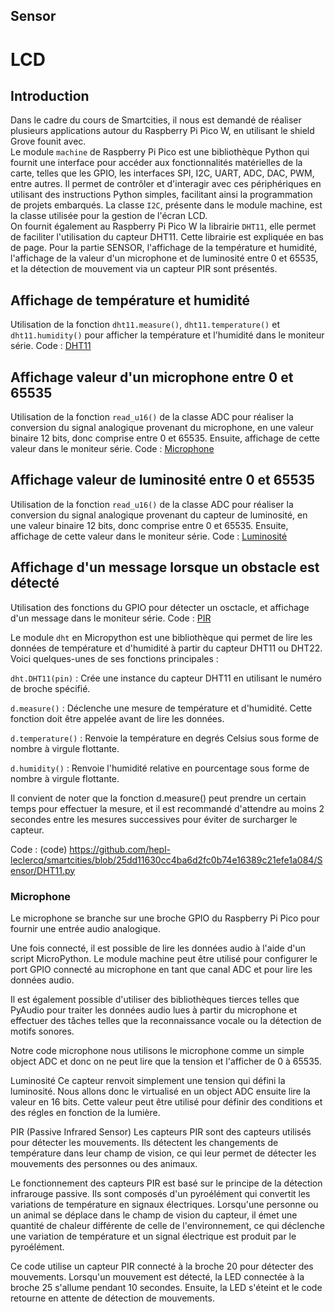 ## Sensor

# LCD
## Introduction
Dans le cadre du cours de Smartcities, il nous est demandé de réaliser plusieurs applications autour du Raspberry Pi Pico W, en utilisant le shield Grove founit avec.<BR>
Le module `machine` de Raspberry Pi Pico est une bibliothèque Python qui fournit une interface pour accéder aux fonctionnalités matérielles de la carte, telles que les GPIO, les interfaces SPI, I2C, UART, ADC, DAC, PWM, entre autres. Il permet de contrôler et d'interagir avec ces périphériques en utilisant des instructions Python simples, facilitant ainsi la programmation de projets embarqués. La classe `I2C`, présente dans le module machine, est la classe utilisée pour la gestion de l'écran LCD. <BR> On fournit également au Raspberry Pi Pico W la librairie `DHT11`, elle permet de faciliter l'utilisation du capteur DHT11. Cette librairie est expliquée en bas de page.
Pour la partie SENSOR, l'affichage de la température et humidité, l'affichage de la valeur d'un microphone et de luminosité entre 0 et 65535, et la détection de mouvement via un capteur PIR sont présentés. 
  
## Affichage de température et humidité
Utilisation de la fonction `dht11.measure()`, `dht11.temperature()` et `dht11.humidity()` pour afficher la température et l'humidité dans le moniteur série.
Code : [DHT11](https://github.com/hepl-leclercq/smartcities/blob/25dd11630cc4ba6d2fc0b74e16389c21efe1a084/Sensor/DHT11.py)

## Affichage valeur d'un microphone entre 0 et 65535
Utilisation de la fonction `read_u16()` de la classe ADC pour réaliser la conversion du signal analogique provenant du microphone, en une valeur binaire 12 bits, donc comprise entre 0 et 65535. Ensuite, affichage de cette valeur dans le moniteur série.
Code : [Microphone](https://github.com/hepl-leclercq/smartcities/blob/d682f84a1e919442229988c2709c72d33f14307a/Sensor/Microphone.py)


## Affichage valeur de luminosité entre 0 et 65535
Utilisation de la fonction `read_u16()` de la classe ADC pour réaliser la conversion du signal analogique provenant du capteur de luminosité, en une valeur binaire 12 bits, donc comprise entre 0 et 65535. Ensuite, affichage de cette valeur dans le moniteur série.
Code : [Luminosité](https://github.com/hepl-leclercq/smartcities/blob/e0ef1af58e0330a146b9543ac2ed2f8200d50196/Sensor/Luminosite.py)

## Affichage d'un message lorsque un obstacle est détecté
Utilisation des fonctions du GPIO pour détecter un osctacle, et affichage d'un message dans le moniteur série.
Code : [PIR](https://github.com/hepl-leclercq/smartcities/blob/86b89f94d8a6c2390578bca4f81dcb9ef8a69d90/Sensor/PIR.py)



Le module `dht` en Micropython est une bibliothèque qui permet de lire les données de température et d'humidité à partir du capteur DHT11 ou DHT22. Voici quelques-unes de ses fonctions principales :

`dht.DHT11(pin)` : Crée une instance du capteur DHT11 en utilisant le numéro de broche spécifié. 

`d.measure()` : Déclenche une mesure de température et d'humidité. Cette fonction doit être appelée avant de lire les données.

`d.temperature()` : Renvoie la température en degrés Celsius sous forme de nombre à virgule flottante.

`d.humidity()` : Renvoie l'humidité relative en pourcentage sous forme de nombre à virgule flottante. 

Il convient de noter que la fonction d.measure() peut prendre un certain temps pour effectuer la mesure, et il est recommandé d'attendre au moins 2 secondes entre les mesures successives pour éviter de surcharger le capteur.

Code : (code) <https://github.com/hepl-leclercq/smartcities/blob/25dd11630cc4ba6d2fc0b74e16389c21efe1a084/Sensor/DHT11.py>

### Microphone
Le microphone se branche sur une broche GPIO du Raspberry Pi Pico pour fournir une entrée audio analogique.

Une fois connecté, il est possible de lire les données audio à l'aide d'un script MicroPython. Le module machine peut être utilisé pour configurer le port GPIO connecté au microphone en tant que canal ADC et pour lire les données audio.

Il est également possible d'utiliser des bibliothèques tierces telles que PyAudio pour traiter les données audio lues à partir du microphone et effectuer des tâches telles que la reconnaissance vocale ou la détection de motifs sonores.

Notre code microphone nous utilisons le microphone comme un simple object ADC et donc on ne peut lire que la tension et l'afficher de 0 à 65535.

Luminosité
Ce capteur renvoit simplement une tension qui défini la luminosité. Nous allons donc le virtualisé en un object ADC ensuite lire la valeur en 16 bits. Cette valeur peut être utilisé pour définir des conditions et des régles en fonction de la lumière.

PIR (Passive Infrared Sensor)
Les capteurs PIR sont des capteurs utilisés pour détecter les mouvements. Ils détectent les changements de température dans leur champ de vision, ce qui leur permet de détecter les mouvements des personnes ou des animaux.

Le fonctionnement des capteurs PIR est basé sur le principe de la détection infrarouge passive. Ils sont composés d'un pyroélément qui convertit les variations de température en signaux électriques. Lorsqu'une personne ou un animal se déplace dans le champ de vision du capteur, il émet une quantité de chaleur différente de celle de l'environnement, ce qui déclenche une variation de température et un signal électrique est produit par le pyroélément.

Ce code utilise un capteur PIR connecté à la broche 20 pour détecter des mouvements. Lorsqu'un mouvement est détecté, la LED connectée à la broche 25 s'allume pendant 10 secondes. Ensuite, la LED s'éteint et le code retourne en attente de détection de mouvements.
